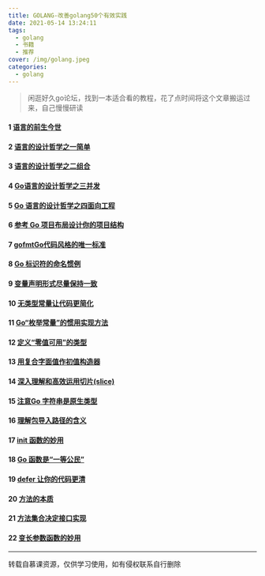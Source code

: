 ```yaml
---
title: GOLANG-改善golang50个有效实践
date: 2021-05-14 13:24:11
tags: 
  - golang
  - 书籍
  - 推荐
cover: /img/golang.jpeg
categories:
  - golang
---
```

 > 闲逛好久go论坛，找到一本适合看的教程，花了点时间将这个文章搬运过来，自己慢慢研读
#### 1 [语言的前生今世](https://smartxia.github.io/blog/book/01Go语言的前生今世慕课专栏.html) 

#### 2 [语言的设计哲学之一简单](https://smartxia.github.io/blog/book/02Go语言的设计哲学之一简单慕课专栏.html) 

#### 3  [语言的设计哲学之二组合](https://smartxia.github.io/blog/book/03Go语言的设计哲学之二组合慕课专栏.html) 

#### 4  [Go语言的设计哲学之三并发](https://smartxia.github.io/blog/book/04Go语言的设计哲学之三并发慕课专栏.html) 

#### 5  [Go 语言的设计哲学之四面向工程](https://smartxia.github.io/blog/book/05Go语言的设计哲学之四面向工程慕课专栏.html) 

#### 6  [参考 Go 项目布局设计你的项目结构](https://smartxia.github.io/blog/book/06参考Go项目布局设计你的项目结构慕课专栏.html) 

#### 7  [gofmtGo代码风格的唯一标准](https://smartxia.github.io/blog/book/07gofmtGo代码风格的唯一标准慕课专栏.html) 

#### 8  [Go 标识符的命名惯例](https://smartxia.github.io/blog/book/08Go标识符的命名惯例慕课专栏.html) 

#### 9  [变量声明形式尽量保持一致](https://smartxia.github.io/blog/book/09变量声明形式尽量保持一致慕课专栏.html) 

#### 10  [无类型常量让代码更简化](https://smartxia.github.io/blog/book/10无类型常量让代码更简化慕课专栏.html) 

#### 11  [Go“枚举常量”的惯用实现方法](https://smartxia.github.io/blog/book/11Go“枚举常量”的惯用实现方法慕课专栏.html) 

#### 12  [定义“零值可用”的类型](https://smartxia.github.io/blog/book/12定义"零值可用"的类型慕课专栏.html) 

#### 13  [用复合字面值作初值构造器](https://smartxia.github.io/blog/book/13用复合字面值作初值构造器慕课专栏.html) 

#### 14  [深入理解和高效运用切片(slice)](https://smartxia.github.io/blog/book/14深入理解和高效运用切片(slice)慕课专栏.html) 

#### 15  [注意Go 字符串是原生类型](https://smartxia.github.io/blog/book/15注意Go字符串是原生类型慕课专栏.html) 

#### 16  [理解包导入路径的含义](https://smartxia.github.io/blog/book/16理解包导入路径的含义慕课专栏.html) 

#### 17  [init 函数的妙用](https://smartxia.github.io/blog/book/17init函数的妙用慕课专栏.html) 

#### 18  [Go 函数是“一等公民”](https://smartxia.github.io/blog/book/18Go函数是“一等公民”慕课专栏.html) 

#### 19  [defer 让你的代码更清](https://smartxia.github.io/blog/book/19defer让你的代码更清晰慕课专栏.html) 

#### 20  [方法的本质](https://smartxia.github.io/blog/book/20Go方法的本质慕课专栏.html) 

#### 21  [方法集合决定接口实现](https://smartxia.github.io/blog/book/21方法集合决定接口实现慕课专栏.html) 

#### 22  [变长参数函数的妙用](https://smartxia.github.io/blog/book/22变长参数函数的妙用慕课专栏.html) 


<hr>
转载自慕课资源，仅供学习使用，如有侵权联系自行删除


